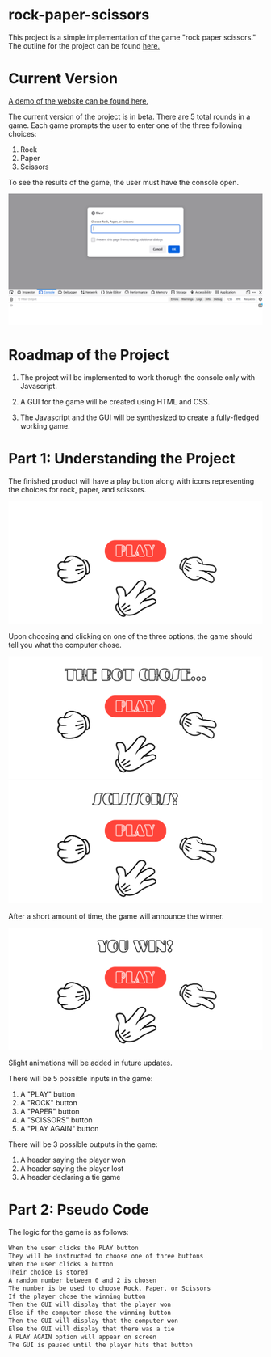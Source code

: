 # rock-paper-scissors

This project is a simple implementation of the game "rock paper scissors." The outline for the project can be found [here.](https://www.theodinproject.com/paths/foundations/courses/foundations/lessons/rock-paper-scissors)

# Current Version 

[A demo of the website can be found here.](https://thejulianflores.github.io/rock-paper-scissors/)

The current version of the project is in beta. There are 5 total rounds in a game. Each game prompts the user to enter one of the three following choices:

1. Rock
2. Paper
3. Scissors

To see the results of the game, the user must have the console open. 

![The current version of the game](img/JSGame.png)

# Roadmap of the Project

1. The project will be implemented to work thorugh the console only with Javascript.

2. A GUI for the game will be created using HTML and CSS.

3. The Javascript and the GUI will be synthesized to create a fully-fledged working game.

# Part 1: Understanding the Project

The finished product will have a play button along with icons representing the choices for rock, paper, and scissors. 

![A mockup of the Rock Paper Scissors game](img/play.png)

Upon choosing and clicking on one of the three options, the game should tell you what the computer chose.

![Showing what the computer chose](img/play2.png)
![Showing what the computer chose](img/play3.png)

After a short amount of time, the game will announce the winner.

![Showing the winner](img/play4.png)

Slight animations will be added in future updates.

There will be 5 possible inputs in the game:

1. A "PLAY" button
2. A "ROCK" button
3. A "PAPER" button
4. A "SCISSORS" button
5. A "PLAY AGAIN" button

There will be 3 possible outputs in the game:

1. A header saying the player won
2. A header saying the player lost
3. A header declaring a tie game

# Part 2: Pseudo Code

The logic for the game is as follows:
```
When the user clicks the PLAY button
They will be instructed to choose one of three buttons
When the user clicks a button
Their choice is stored
A random number between 0 and 2 is chosen
The number is be used to choose Rock, Paper, or Scissors
If the player chose the winning button
Then the GUI will display that the player won
Else if the computer chose the winning button
Then the GUI will display that the computer won
Else the GUI will display that there was a tie
A PLAY AGAIN option will appear on screen
The GUI is paused until the player hits that button
```
